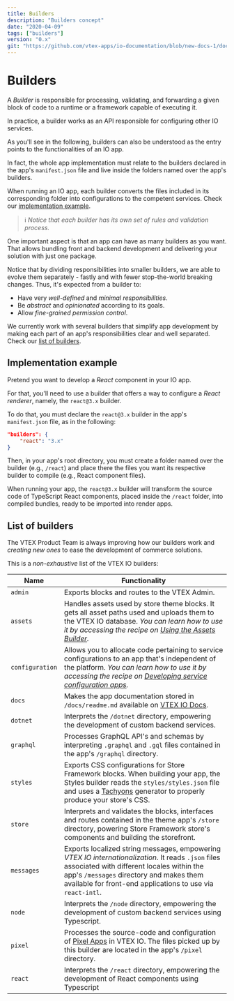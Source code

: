 ```yaml
---
title: Builders
description: "Builders concept"
date: "2020-04-09"
tags: ["builders"]
version: "0.x"
git: "https://github.com/vtex-apps/io-documentation/blob/new-docs-1/docs/en/Concepts/builders.md"
---
```


# Builders

A *Builder* is responsible for processing, validating, and forwarding a given block of code to a runtime or a framework capable of executing it.

In practice, a builder works as an API responsible for configuring other IO services.

As you'll see in the following, builders can also be understood as the entry points to the functionalities of an IO app.

In fact, the whole app implementation must relate to the builders declared in the app's `manifest.json` file and live inside the folders named over the app's builders.

When running an IO app, each builder converts the files included in its corresponding folder into configurations to the competent services. Check our [implementation example](#implementation-example).

> ℹ️ *Notice that each builder has its own set of rules and validation process.*

One important aspect is that an app can have as many builders as you want. That allows bundling front and backend development and delivering your solution with just one package.

Notice that by dividing responsibilities into smaller builders, we are able to evolve them separately - fastly and with fewer stop-the-world breaking changes. Thus, it's expected from a builder to:

- Have very *well-defined* and *minimal responsibilities*.
- Be *abstract* and *opinionated* according to its goals.
- Allow *fine-grained permission control*.

We currently work with several builders that simplify app development by making each part of an app's responsibilities clear and well separated. Check our [list of builders](#list-of-builders).

## Implementation example

Pretend you want to develop a *React* component in your IO app.

For that, you'll need to use a builder that offers a way to configure a *React renderer*, namely, the `react@3.x` builder.

To do that, you must declare the `react@3.x` builder in the app's `manifest.json` file, as in the following:

```json
"builders": {
    "react": "3.x"
}
```

Then, in your app's root directory, you must create a folder named over the builder (e.g., `/react`) and place there the files you want its respective builder to compile (e.g., React component files).

When running your app, the `react@3.x` builder will transform the source code of TypeScript React components, placed inside the `/react` folder, into compiled bundles, ready to be imported into render apps.

## List of builders

The VTEX Product Team is always improving how our builders work and *creating new ones* to ease the development of commerce solutions.

This is a *non-exhaustive* list of the VTEX IO builders:

Name | Functionality
---- | -------------
 `admin` | Exports blocks and routes to the VTEX Admin.
 `assets` | Handles assets used by store theme blocks. It gets all asset paths used and uploads them to the VTEX IO database. *You can learn how to use it by accessing the recipe on [Using the Assets Builder](https://vtex.io/docs/recipes/development/using-the-assets-builder/).*
 `configuration` | Allows you to allocate code pertaining to service configurations to an app that's independent of the platform. *You can learn how to use it by accessing the recipe on [Developing service configuration apps](https://vtex.io/docs/recipes/development/developing-service-configuration-apps/).*
 `docs` | Makes the app documentation stored in `/docs/readme.md` available on [VTEX IO Docs](https://vtex.io/docs/).
 `dotnet` | Interprets the `/dotnet` directory, empowering the development of custom backend services.
 `graphql` | Processes GraphQL API's and schemas by interpreting `.graphql` and `.gql` files contained in the app's `/graphql` directory.
 `styles` | Exports CSS configurations for Store Framework blocks. When building your app, the Styles builder reads the `styles/styles.json` file and uses a [Tachyons](https://tachyons.io/) generator to properly produce your store's CSS.
 `store` | Interprets and validates the blocks, interfaces and routes contained in the theme app's `/store` directory, powering Store Framework store's components and building the storefront.
 `messages` | Exports localized string messages, empowering *VTEX IO internationalization*. It reads `.json` files associated with different locales within the app's `/messages` directory and makes them available for front-end applications to use via `react-intl`.
 `node` | Interprets the `/node` directory, empowering the development of custom backend services using Typescript.
 `pixel` | Processes the source-code and configuration of [Pixel Apps](https://vtex.io/docs/apps/pixel/) in VTEX IO. The files picked up by this builder are located in the app's `/pixel` directory.
 `react` | Interprets the `/react` directory, empowering the development of React components using Typescript
